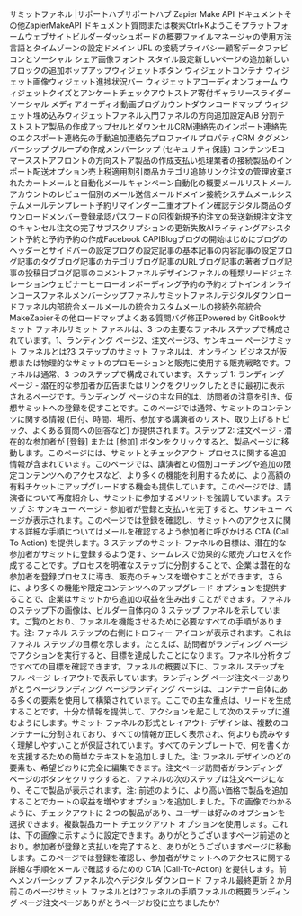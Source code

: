 サミットファネル |サポートハブサポートハブ Zapier Make API ドキュメントその他ZapierMakeAPI ドキュメント質問または検索Ctrl+Kようこそプラットフォームウェブサイトビルダーダッシュボードの概要ファイルマネージャの使用方法言語とタイムゾーンの設定ドメイン URL の接続プライバシー顧客データファビコンとソーシャル シェア画像フォント スタイル設定新しいページの追加新しいブロックの追加ポップアップウィジェットボタン ウィジェットコンテナ ウィジェット画像ウィジェット進捗状況バー ウィジェットアコーディオンフォーム ウィジェットクイズとアンケートチェックアウトストア寄付ギャラリースライダーソーシャル メディアオーディオ動画ブログカウントダウンコードマップ ウィジェット埋め込みウィジェットファネル入門ファネルの方向追加設定A/B 分割テストストア製品の作成アップセルとダウンセルCRM連絡先のインポート連絡先のエクスポート連絡先の手動追加連絡先プロファイルプロパティCRM タグメンバーシップ グループの作成メンバーシップ (セキュリティ保護) コンテンツEコマースストアフロントの方向ストア製品の作成支払い処理業者の接続製品のインポート配送オプション売上税適用割引商品カテゴリ追跡リンク注文の管理放棄されたカートメールと自動化メールキャンペーン自動化の概要メールリストメールアカウントのレビュー個別のメール送信メールドメイン接続システムメールシステムメールテンプレート予約リマインダー二重オプトイン確認デジタル商品のダウンロードメンバー登録承認パスワードの回復新規予約注文の発送新規注文注文のキャンセル注文の完了サブスクリプションの更新失敗AIライティングアシスタント予約と予約予約の作成Facebook CAPIBlogブログの開始はじめにブログのヘッダーとサイドバーの設定ブログの設定記事の基本記事の内容記事の設定ブログ記事のタグブログ記事のカテゴリブログ記事のURLブログ記事の著者ブログ記事の投稿日ブログ記事のコメントファネルデザインファネルの種類リードジェネレーションウェビナーヒーローオンボーディング予約の予約オプトインオンラインコースファネルメンバーシップファネルサミットファネルデジタルダウンロードファネル内部統合メールメールの統合カスタムメールの接続外部統合MakeZapierその他ロードマップよくある質問バグ修正Powered by GitBookサミット ファネルサミット ファネルは、3 つの主要なファネル ステップで構成されています。1、ランディング ページ2、注文ページ3、サンキュー ページサミット ファネルとは?3 ステップのサミット ファネルは、オンライン ビジネスが仮想または物理的なサミットのプロモーションと販売に使用する販売戦略です。ファネルは通常、3 つのステップで構成されています。ステップ 1: ランディング ページ - 潜在的な参加者が広告またはリンクをクリックしたときに最初に表示されるページです。ランディング ページの主な目的は、訪問者の注意を引き、仮想サミットへの登録を促すことです。このページでは通常、サミットのコンテンツに関する情報 (日付、時間、場所、参加する講演者のリスト、取り上げるトピック、よくある質問への回答など) が提供されます。ステップ 2: 注文ページ - 潜在的な参加者が [登録] または [参加] ボタンをクリックすると、製品ページに移動します。このページには、サミットとチェックアウト プロセスに関する追加情報が含まれています。このページでは、講演者との個別コーチングや追加の限定コンテンツへのアクセスなど、より多くの機能を利用するために、より高額の有料チケットにアップグレードする機会も提供しています。このページでは、講演者について再度紹介し、サミットに参加するメリットを強調しています。ステップ 3: サンキュー ページ - 参加者が登録と支払いを完了すると、サンキュー ページが表示されます。このページでは登録を確認し、サミットへのアクセスに関する詳細な手順についてはメールを確認するよう参加者に呼びかける CTA (Call To Action) を提供します。3 ステップのサミット ファネルの目標は、潜在的な参加者がサミットに登録するよう促す、シームレスで効果的な販売プロセスを作成することです。プロセスを明確なステップに分割することで、企業は潜在的な参加者を登録プロセスに導き、販売のチャンスを増やすことができます。さらに、より多くの機能や限定コンテンツへのアップグレード オプションを提供することで、企業はサミットから追加の収益を生み出すことができます。ファネルのステップ下の画像は、ビルダー自体内の 3 ステップ ファネルを示しています。ご覧のとおり、ファネルを機能させるために必要なすべての手順があります。注: ファネル ステップの右側にトロフィー アイコンが表示されます。これはファネル ステップの目標を示します。たとえば、訪問者がランディング ページでアクションを実行すると、目標を達成したことになります。ファネル分析タブですべての目標を確認できます。ファネルの概要以下に、ファネル ステップをフル ページ レイアウトで表示しています。ランディング ページ注文ページありがとうページランディング ページランディング ページは、コンテナー自体にある多くの要素を使用して構築されています。ここでの主な重点は、リードを生成することです。十分な情報を提供して、アクションを起こして次のステップに進むようにします。サミット ファネルの形式とレイアウト デザインは、複数のコンテナーに分割されており、すべての情報が正しく表示され、何よりも読みやすく理解しやすいことが保証されています。すべてのテンプレートで、何を書くかを支援するための簡単なテキストを追加しました。注: ファネル デザインのどの要素も、希望どおりに完全に編集できます。注文ページ訪問者がランディング ページのボタンをクリックすると、ファネルの次のステップは注文ページになり、そこで製品が表示されます。注: 前述のように、より高い価格で製品を追加することでカートの収益を増やすオプションを追加しました。下の画像でわかるように、チェックアウトに 2 つの製品があり、ユーザーは好みのオプションを選択できます。複数製品カート チェックアウト オプションを使用します。これは、下の画像に示すように設定できます。ありがとうございますページ前述のとおり。参加者が登録と支払いを完了すると、ありがとうございますページに移動します。このページでは登録を確認し、参加者がサミットへのアクセスに関する詳細な手順をメールで確認するための CTA (Call-To-Action) を提供します。前へメンバーシップ ファネル次へデジタル ダウンロード ファネル最終更新 2 か月前このページサミット ファネルとは?ファネルの手順ファネルの概要ランディング ページ注文ページありがとうページお役に立ちましたか?